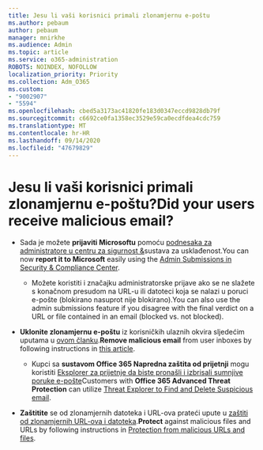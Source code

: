 ```yaml
---
title: Jesu li vaši korisnici primali zlonamjernu e-poštu
ms.author: pebaum
author: pebaum
manager: mnirkhe
ms.audience: Admin
ms.topic: article
ms.service: o365-administration
ROBOTS: NOINDEX, NOFOLLOW
localization_priority: Priority
ms.collection: Adm_O365
ms.custom:
- "9002907"
- "5594"
ms.openlocfilehash: cbed5a3173ac41820fe183d0347eccd9828db79f
ms.sourcegitcommit: c6692ce0fa1358ec3529e59ca0ecdfdea4cdc759
ms.translationtype: MT
ms.contentlocale: hr-HR
ms.lasthandoff: 09/14/2020
ms.locfileid: "47679829"
---
```

# <a name="did-your-users-receive-malicious-email"></a><span data-ttu-id="2f346-102">Jesu li vaši korisnici primali zlonamjernu e-poštu?</span><span class="sxs-lookup"><span data-stu-id="2f346-102">Did your users receive malicious email?</span></span>

- <span data-ttu-id="2f346-103">Sada je možete **prijaviti Microsoftu** pomoću [podnesaka za administratore u centru za sigurnost &](https://protection.office.com/reportsubmission)sustava za usklađenost.</span><span class="sxs-lookup"><span data-stu-id="2f346-103">You can now **report it to Microsoft** easily using the [Admin Submissions in Security & Compliance Center](https://protection.office.com/reportsubmission).</span></span> 

    - <span data-ttu-id="2f346-104">Možete koristiti i značajku administratorske prijave ako se ne slažete s konačnom presudom na URL-u ili datoteci koja se nalazi u poruci e-pošte (blokirano nasuprot nije blokirano).</span><span class="sxs-lookup"><span data-stu-id="2f346-104">You can also use the admin submissions feature if you disagree with the final verdict on a URL or file contained in an email (blocked vs. not blocked).</span></span>

- <span data-ttu-id="2f346-105">**Uklonite zlonamjernu e-poštu** iz korisničkih ulaznih okvira sljedećim uputama u [ovom članku](https://docs.microsoft.com/microsoft-365/compliance/search-for-and-delete-messages-in-your-organization?view=o365-worldwide#more-information).</span><span class="sxs-lookup"><span data-stu-id="2f346-105">**Remove malicious email** from user inboxes by following instructions in [this article](https://docs.microsoft.com/microsoft-365/compliance/search-for-and-delete-messages-in-your-organization?view=o365-worldwide#more-information).</span></span> 

    - <span data-ttu-id="2f346-106">Kupci sa **sustavom Office 365 Napredna zaštita od prijetnji** mogu koristiti [Eksplorer za prijetnje da biste pronašli i izbrisali sumnjive poruke e-pošte](https://docs.microsoft.com/microsoft-365/security/office-365-security/investigate-malicious-email-that-was-delivered?view=o365-worldwide#find-and-delete-suspicious-email-that-was-delivered)</span><span class="sxs-lookup"><span data-stu-id="2f346-106">Customers with **Office 365 Advanced Threat Protection** can utilize [Threat Explorer to Find and Delete Suspicious email](https://docs.microsoft.com/microsoft-365/security/office-365-security/investigate-malicious-email-that-was-delivered?view=o365-worldwide#find-and-delete-suspicious-email-that-was-delivered).</span></span>

- <span data-ttu-id="2f346-107">**Zaštitite** se od zlonamjernih datoteka i URL-ova prateći upute u [zaštiti od zlonamjernih URL-ova i datoteka](https://docs.microsoft.com/microsoft-365/security/office-365-security/protect-against-threats?view=o365-worldwide#part-2---protection-from-malicious-urls-and-files).</span><span class="sxs-lookup"><span data-stu-id="2f346-107">**Protect** against malicious files and URLs by following instructions in [Protection from malicious URLs and files](https://docs.microsoft.com/microsoft-365/security/office-365-security/protect-against-threats?view=o365-worldwide#part-2---protection-from-malicious-urls-and-files).</span></span>
